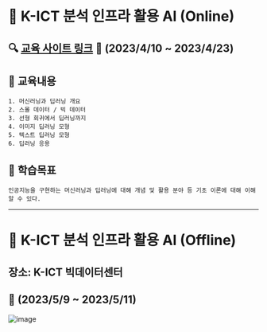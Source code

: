 # :office: K-ICT 분석 인프라 활용 AI (Online)

## :mag: [교육 사이트 링크](https://kbig.kr/portal/) :date: (2023/4/10 ~ 2023/4/23)

## :page_with_curl: 교육내용

```
1. 머신러닝과 딥러닝 개요
2. 스몰 데이터 / 빅 데이터
3. 선형 회귀에서 딥러닝까지
4. 이미지 딥러닝 모형
5. 텍스트 딥러닝 모형
6. 딥러닝 응용
```

## :dart: 학습목표

```
인공지능을 구현하는 머신러닝과 딥러닝에 대해 개념 및 활용 분야 등 기초 이론에 대해 이해 알 수 있다.
```


---

# :office: K-ICT 분석 인프라 활용 AI (Offline)

## 장소: K-ICT 빅데이터센터
## :date: (2023/5/9 ~ 2023/5/11)

![image](https://user-images.githubusercontent.com/84713532/236968800-b93790ba-885f-4891-9711-6ab1517a0068.png)
